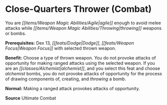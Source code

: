 ﻿---
cssclass: [feats]

---
# Close-Quarters Thrower (Combat)

You are _[[items/Weapon Magic Abilities/Agile|agile]]_ enough to avoid melee attacks while _[[items/Weapon Magic Abilities/Throwing|throwing]]_ weapons or bombs.

**Prerequisites:** Dex 13, _[[feats/Dodge|Dodge]]_, _[[feats/Weapon Focus|Weapon Focus]]_ with selected thrown weapon.

**Benefit:** Choose a type of thrown weapon. You do not provoke attacks of opportunity for making ranged attacks using the selected weapon. If you are an _[[classes/Alchemist|alchemist]]_, and you select this feat and choose _alchemist_ bombs, you do not provoke attacks of opportunity for the process of drawing components of, creating, and _throwing_ a bomb.

**Normal:** Making a ranged attack provokes attacks of opportunity.

**Source** Ultimate Combat